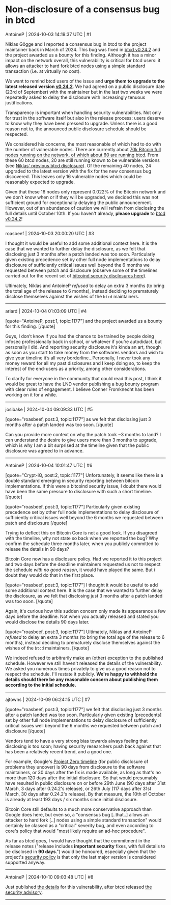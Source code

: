 # Non-disclosure of a consensus bug in btcd

AntoineP | 2024-10-03 14:19:37 UTC | #1

Niklas Gögge and I reported a consensus bug in btcd to the project maintainer back in March of 2024. This bug was fixed in [btcd v0.24.2](https://github.com/btcsuite/btcd/releases/tag/v0.24.2) and the project awarded us a bounty for this finding. Although it has a minor impact on the network overall, this vulnerability is critical for btcd users: it allows an attacker to hard fork btcd nodes using a simple standard transaction (i.e. at virtually no cost).

We want to remind btcd users of the issue and **urge them to upgrade to the latest released version [v0.24.2](https://github.com/btcsuite/btcd/releases/tag/v0.24.2)**. We had agreed on a public disclosure date (23rd of September) with the maintainer but in the last two weeks we were repeatedly asked to delay the disclosure with increasingly tenuous justifications.

Transparency is important when handling security vulnerabilities. Not only for trust in the software itself but also in the release process: users deserve to know why they have been pressed to upgrade. Unless there is a good reason not to, the announced public disclosure schedule should be respected.

We considered his concerns, the most reasonable of which had to do with the number of vulnerable nodes. There are currently about [70k Bitcoin full nodes running on the network, of which about 60 are running btcd](https://luke.dashjr.org/programs/bitcoin/files/charts/software.html). From these 60 btcd nodes, 20 are still running known to be vulnerable versions (see [Niklas' previous btcd disclosure](https://delvingbitcoin.org/t/disclosure-btcd-consensus-bugs-due-to-usage-of-signed-transaction-version/455)). Of the remaining 40 nodes, 24 upgraded to the latest version with the fix for the new consensus bug discovered. This leaves only 16 vulnerable nodes which could be reasonably expected to upgrade.

Given that these 16 nodes only represent 0.022% of the Bitcoin network and we don’t know when or if they will be upgraded, we decided this was not sufficient ground for exceptionally delaying the public announcement. However, out of an abundance of caution we will refrain from disclosing the full details until October 10th. If you haven't already, **please upgrade** to [btcd v0.24.2](https://github.com/btcsuite/btcd/releases/tag/v0.24.2)!

-------------------------

roasbeef | 2024-10-03 20:00:20 UTC | #3

I thought it would be useful to add some additional context here. It is the case that
we wanted to further delay the disclosure, as we felt that disclosing just 3
months after a patch landed was too soon. Particularly given existing
precedence set by other full node implementations to delay disclosure of
sufficiently critical issues well beyond the 6 months we requested between patch
and disclosure (observe some of the timelines carried out for the recent set of
[bitcoind security disclosures
here](https://bitcoincore.org/en/security-advisories/)).

Ultimately, Niklas and AntoineP _refused_ to delay an extra 3 months (to bring
the total age of the release to 6 months), instead deciding to prematurely
disclose themselves against the wishes of the `btcd` maintainers.

-------------------------

ariard | 2024-10-04 01:03:09 UTC | #4

[quote="AntoineP, post:1, topic:1177"]
and the project awarded us a bounty for this finding.
[/quote]

Guys, I don’t know if you had the chance to be trained by people doing infosec professionally back in school, or whatever if you’re autodidact, but personally I did. And reporting security disclosure it's kinda an art, though as soon as you start to take money from the softwares vendors and wish to give your timeline it’s all very borderline…Personally, I never took any money reward for all my past disclosures and I keep doing so, to keep the interest of the end-users as a priority, among other considerations.

To clarify for everyone in the community that could read this post, I think it would be great to have the LND vendor publishing a bug bounty program with clear rules of engagement. I believe Conner Fromknecht has been working on it for a while.

-------------------------

josibake | 2024-10-04 09:09:33 UTC | #5

[quote="roasbeef, post:3, topic:1177"]
as we felt that disclosing just 3 months after a patch landed was too soon.
[/quote]

Can you provide more context on why the patch took ~3 months to land? I can understand the desire to give users more than 3 months to upgrade, which is why I am a bit surprised at the timeline given that the public disclosure was agreed to in advance.

-------------------------

AntoineP | 2024-10-04 10:01:47 UTC | #6

[quote="Crypt-iQ, post:2, topic:1177"]
Unfortunately, it seems like there is a double standard emerging in security reporting between bitcoin implementations. If this were a bitcoind security issue, I doubt there would have been the same pressure to disclosure with such a short timeline.
[/quote]

[quote="roasbeef, post:3, topic:1177"]
Particularly given existing precedence set by other full node implementations to delay disclosure of sufficiently critical issues well beyond the 6 months we requested between patch and disclosure
[/quote]

Trying to deflect this on Bitcoin Core is not a good look. If you disagreed with the timeline, why not state so back when we reported the bug? Why confirm the schedule three months later, when you publicly committed to release the details in 90 days?

Bitcoin Core now has a disclosure policy. Had we reported it to this project and two days before the deadline maintainers requested us not to respect the schedule *with no good reason*, it would have played the same. But i doubt they would do that in the first place.

[quote="roasbeef, post:3, topic:1177"]
I thought it would be useful to add some additional context here. It is the case that we wanted to further delay the disclosure, as we felt that disclosing just 3 months after a patch landed was too soon.
[/quote]

Again, it's curious how this sudden concern only made its appearance a few days before the deadline. Not when you actually released and stated you would disclose the details 90 days later.

[quote="roasbeef, post:3, topic:1177"]
Ultimately, Niklas and AntoineP *refused* to delay an extra 3 months (to bring the total age of the release to 6 months), instead deciding to prematurely disclose themselves against the wishes of the `btcd` maintainers.
[/quote]

We indeed refused to arbitrarily make an (other) exception to the published schedule. However we still haven't released the details of the vulnerability. We asked you numerous times privately to give us a good reason not to respect the schedule. I'll restate it publicly. **We're happy to withhold the details should there be any reasonable concern about publishing them according to the initial schedule.**

-------------------------

ajtowns | 2024-10-09 06:24:15 UTC | #7

[quote="roasbeef, post:3, topic:1177"]
we felt that disclosing just 3 months after a patch landed was too soon. Particularly given existing [precedents] set by other full node implementations to delay disclosure of sufficiently critical issues well beyond the 6 months we requested between patch and disclosure
[/quote]

Vendors tend to have a very strong bias towards always feeling that disclosing is too soon; having security researchers push back against that has been a relatively recent trend, and a good one.

For example, Google's [Project Zero timeline](https://googleprojectzero.blogspot.com/p/vulnerability-disclosure-faq.html) (for public disclosure of problems they uncover) is 90 days from disclosure to the software maintainers, or 30 days after the fix is made available, as long as that's no more than 120 days after the initial disclosure. So that would presumably have resulted in public disclosure on or before 29th June (90 days after 31st March, 3 days after 0.24.2's release), or 26th July (117 days after 31st March, 30 days after 0.24.2's release). By that measure, the 10th of October is already at least 193 days / six months since initial disclosure.

Bitcoin Core still defaults to a much more conservative approach than Google does here, but even so, a "consensus bug [..that..] allows an attacker to hard fork [..] nodes using a simple standard transaction" would certainly be classed as a "critical" severity bug, and even according to core's policy that would "most likely require an ad-hoc procedure".

As far as btcd goes, I would have thought that the commitment in the release notes ("release includes **important security** fixes, with full details to be disclosed in **90 days**.") would be honoured, especially given that the project's [security policy](https://github.com/btcsuite/btcd/?tab=security-ov-file) is that only the last major version is considered supported anyway.

-------------------------

AntoineP | 2024-10-10 09:03:48 UTC | #8

Just published [the details](https://delvingbitcoin.org/t/cve-2024-38365-public-disclosure-btcd-findanddelete-bug/1184?u=antoinep) for this vulnerability, after btcd released [the security advisory](https://github.com/btcsuite/btcd/security/advisories/GHSA-27vh-h6mc-q6g8).

-------------------------

